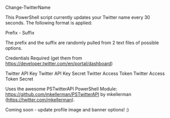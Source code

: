 Change-TwitterName

This PowerShell script currently updates your Twitter name every 30 seconds.
The following format is applied:

Prefix - Suffix

The prefix and the suffix are randomly pulled from 2 text files of possible options.

Credentials Required (get them from https://developer.twitter.com/en/portal/dashboard) 

Twitter API Key
Twitter API Key Secret
Twitter Access Token
Twitter Access Token Secret

Uses the awesome PSTwitterAPI PowerShell Module: https://github.com/mkellerman/PSTwitterAPI by mkellerman (https://twitter.com/mkellerman). 

Coming soon - update profile image and banner options! :)
